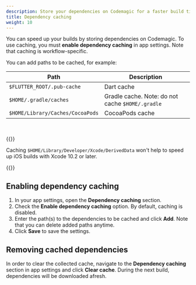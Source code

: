 ```yaml
---
description: Store your dependencies on Codemagic for a faster build time.
title: Dependency caching
weight: 10
---
```


You can speed up your builds by storing dependencies on Codemagic. To use caching, you must **enable dependency caching** in app settings. Note that caching is workflow-specific.


You can add paths to be cached, for example:

| **Path**                                    | **Description**                                  |
| ------------------------------------------- | ------------------------------------------------ |
| `$FLUTTER_ROOT/.pub-cache`                  | Dart cache                                       |
| `$HOME/.gradle/caches`                      | Gradle cache. Note: do not cache `$HOME/.gradle` |
| `$HOME/Library/Caches/CocoaPods`            | CocoaPods cache                                  |

&nbsp;

{{<notebox>}}

Caching `$HOME/Library/Developer/Xcode/DerivedData` won't help to speed up iOS builds with Xcode 10.2 or later.

{{</notebox>}}

## Enabling dependency caching

1. In your app settings, open the **Dependency caching** section.
2. Check the **Enable dependency caching** option. By default, caching is disabled.
3. Enter the path(s) to the dependencies to be cached and click **Add**. Note that you can delete added paths anytime.
4. Click **Save** to save the settings.

## Removing cached dependencies

In order to clear the collected cache, navigate to the **Dependency caching** section in app settings and click **Clear cache**. During the next build, dependencies will be downloaded afresh.
